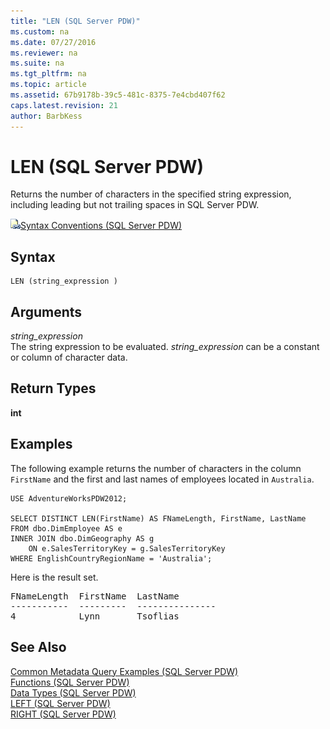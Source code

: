 ```yaml
---
title: "LEN (SQL Server PDW)"
ms.custom: na
ms.date: 07/27/2016
ms.reviewer: na
ms.suite: na
ms.tgt_pltfrm: na
ms.topic: article
ms.assetid: 67b9178b-39c5-481c-8375-7e4cbd407f62
caps.latest.revision: 21
author: BarbKess
---
```

# LEN (SQL Server PDW)
Returns the number of characters in the specified string expression, including leading but not trailing spaces in SQL Server PDW.  
  
![Topic link icon](../sqlpdw/media/Topic_Link.gif "Topic_Link")[Syntax Conventions &#40;SQL Server PDW&#41;](../sqlpdw/syntax-conventions-sql-server-pdw.md)  
  
## Syntax  
  
```  
LEN (string_expression )  
```  
  
## Arguments  
*string_expression*  
The string expression to be evaluated. *string_expression* can be a constant or column of character data.  
  
## Return Types  
**int**  
  
## Examples  
The following example returns the number of characters in the column `FirstName` and the first and last names of employees located in `Australia`.  
  
```  
USE AdventureWorksPDW2012;  
  
SELECT DISTINCT LEN(FirstName) AS FNameLength, FirstName, LastName   
FROM dbo.DimEmployee AS e  
INNER JOIN dbo.DimGeography AS g   
    ON e.SalesTerritoryKey = g.SalesTerritoryKey   
WHERE EnglishCountryRegionName = 'Australia';  
```  
  
Here is the result set.  
  
<pre>FNameLength  FirstName  LastName  
-----------  ---------  ---------------  
4            Lynn       Tsoflias</pre>  
  
## See Also  
[Common Metadata Query Examples &#40;SQL Server PDW&#41;](../sqlpdw/common-metadata-query-examples-sql-server-pdw.md)  
[Functions &#40;SQL Server PDW&#41;](../sqlpdw/functions-sql-server-pdw.md)  
[Data Types &#40;SQL Server PDW&#41;](../sqlpdw/data-types-sql-server-pdw.md)  
[LEFT &#40;SQL Server PDW&#41;](../sqlpdw/left-sql-server-pdw.md)  
[RIGHT &#40;SQL Server PDW&#41;](../sqlpdw/right-sql-server-pdw.md)  
  
